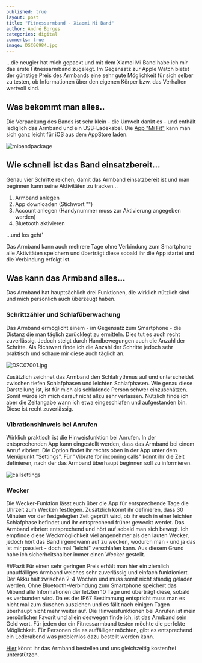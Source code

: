 ```yaml
---
published: true
layout: post
title: "Fitnessarmband - Xiaomi Mi Band"
author: André Borges
categories: digital
comments: true
image: DSC06984.jpg
---
```



...die neugier hat mich gepackt und mit dem Xiamoi Mi Band habe ich mir das erste Fitnessarmband zugelegt. Im Gegensatz zur Apple Watch bietet der günstige Preis des Armbands eine sehr gute Möglichkeit für sich selber zu testen, ob Informationen über den eigenen Körper bzw. das Verhalten wertvoll sind.

## Was bekommt man alles..
Die Verpackung des Bands ist sehr klein - die Umwelt dankt es - und enthält lediglich das Armband und ein USB-Ladekabel. Die [App "Mi Fit"](https://itunes.apple.com/de/app/mi-fit/id938688461?mt=8) kann man sich ganz leicht für iOS aus dem AppStore laden.

![mibandpackage]({{site.baseurl}}/images/DSC06984.jpg)

## Wie schnell ist das Band einsatzbereit...
Genau vier Schritte reichen, damit das Armband einsatzbereit ist und man beginnen kann seine Aktivitäten zu tracken...

  1. Armband anlegen
  2. App downloaden (Stichwort "")
  3. Account anlegen (Handynummer muss zur Aktivierung angegeben werden)
  4. Bluetooth aktivieren
  
...und los geht'

Das Armband kann auch mehrere Tage ohne Verbindung zum Smartphone alle Aktivitäten speichern und überträgt diese sobald ihr die App startet und die Verbindung erfolgt ist.

## Was kann das Armband alles...
Das Armband hat hauptsächlich drei Funktionen, die wirklich nützlich sind und mich persönlich auch überzeugt haben.

### Schrittzähler und Schlafüberwachung
Das Armband ermöglicht einem - im Gegensatz zum Smartphone - die Distanz die man täglich zurücklegt zu ermitteln. Dies tut es auch recht zuverlässig. Jedoch steigt durch Handbewegungen auch die Anzahl der Schritte. Als Richtwert finde ich die Anzahl der Schritte jedoch sehr praktisch und schaue mir diese auch täglich an.

![DSC07001.jpg]({{site.baseurl}}/images/DSC07001.jpg)

Zusätzlich zeichnet das Armband den Schlafrythmus auf und unterscheidet zwischen tiefen Schlafphasen und leichten Schlafphasen. Wie genau diese Darstellung ist, ist für mich als schlafende Person schwer einzuschätzen. Somit würde ich mich darauf nicht allzu sehr verlassen. Nützlich finde ich aber die Zeitangabe wann ich etwa eingeschlafen und aufgestanden bin. Diese ist recht zuverlässig.

### Vibrationshinweis bei Anrufen
Wirklich praktisch ist die Hinweisfunktion bei Anrufen. In der entsprechenden App kann eingestellt werden, dass das Armband bei einem Anruf vibriert. Die Option findet ihr rechts oben in der App unter dem Menüpunkt "Settings". Für "Vibrate for incoming calls" könnt ihr die Zeit definieren, nach der das Armband überhaupt beginnen soll zu informieren.

![callsettings]({{site.baseurl}}/images/callsettings.png)

### Wecker
Die Wecker-Funktion lässt euch über die App für entsprechende Tage die Uhrzeit zum Wecken festlegen. Zusätzlich könnt ihr definieren, dass 30 Minuten vor der festgelegten Zeit geprüft wird, ob ihr euch in einer leichten Schlafphase befindet und ihr entsprechend früher geweckt werdet. Das Armband vibriert entsprechend und hört auf sobald man sich bewegt. Ich empfinde diese Weckmöglichkeit viel angenehmer als den lauten Wecker, jedoch hört das Band irgendwann auf zu wecken, wodurch man - und ja das ist mir passiert - doch mal "leicht" verschlafen kann. Aus diesem Grund habe ich sicherheitshalber immer einen Wecker gestellt.

##Fazit
Für einen sehr geringen Preis erhält man hier ein ziemlich unauffälliges Armband welches sehr zuverlässig und einfach funktioniert. Der Akku hält zwischen 2-4 Wochen und muss somit nicht ständig geladen werden. Ohne Bluetooth-Verbindung zum Smartphone speichert das Miband alle Informationen der letzten 10 Tage und überträgt diese, sobald es verbunden wird. Da es der IP67 Bestimmung entspricht muss man es nicht mal zum duschen ausziehen und es fällt nach einigen Tagen überhaupt nicht mehr weiter auf. Die Hinweisfunktionen bei Anrufen ist mein persönlicher Favorit und allein deswegen finde ich, ist das Armband sein Geld wert. Für jeden der ein Fitnessarmband testen möchte die perfekte Möglichkeit. Für Personen die es auffälliger möchten, gibt es entsprechend ein Lederabend was problemlos dazu bestellt werden kann.

[Hier](http://www.amazon.de/gp/product/B00Q5P79TO/ref=as_li_tl?ie=UTF8&camp=1638&creative=6742&creativeASIN=B00Q5P79TO&linkCode=as2&tag=webworkersio-21&linkId=GHXL2OOMDTF7E7EI) könnt ihr das Armband bestellen und uns gleichzeitig kostenfrei unterstützen.
